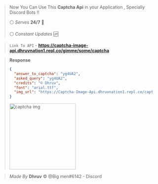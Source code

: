 > Now You Can Use This  **Captcha Api**  in your Application , Specially Discord Bots !! 
> 
> :white_circle:  *Serves* **24/7** :arrows_counterclockwise: 
>
> :white_circle: *Constant Updates* :up: 


> `Link To API` - **https://captcha-image-api.dhruvnation1.repl.co/gimme/some/captcha**


> **Response**
> ```json
> {
>   "answer_to_captcha": "yg4UA2",
>   "asked_query": "yg4UA2",
>   "credits": "© Dhruv",
>   "font": "arial.ttf",
>   "img_url": "https://Captcha-Image-Api.dhruvnation1.repl.co/captchame/FkciuPXxCnJ5d9Dyg4UA2Dr6d4e5cPWla9A2eABEp0ZdSYs4bmFIVab5iCg"
> }
> ```
> <img width="214" alt="captcha img" src="https://user-images.githubusercontent.com/60794694/115061592-09493900-9ef2-11eb-899b-5b1ce3f3b310.PNG">
>

> *Made By* **Dhruv** :copyright:
> @Big men#6142  - Discord


